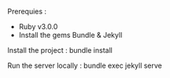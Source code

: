 Prerequies :
 - Ruby v3.0.0
 - Install the gems Bundle & Jekyll

Install the project :
bundle install

Run the server locally :
bundle exec jekyll serve